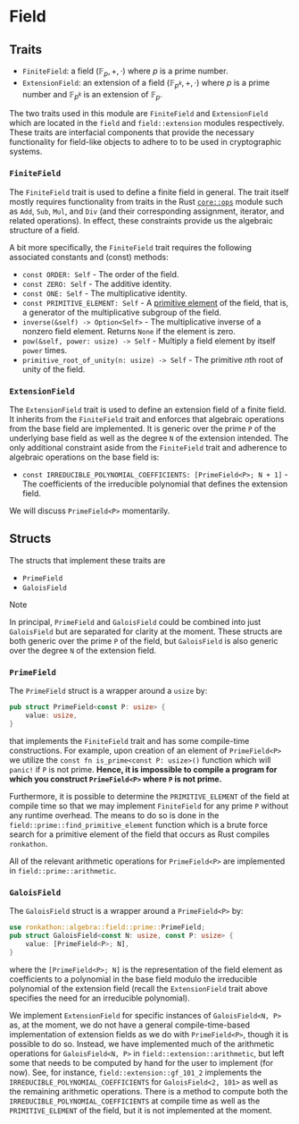 # Field

## Traits

- `FiniteField`: a field $(\mathbb{F}_p, +,\cdot)$ where $p$ is a prime number.
- `ExtensionField`: an extension of a field $(\mathbb{F}_{p^k}, +,\cdot)$ where $p$ is a prime number and $\mathbb{F}_{p^k}$ is an extension of $\mathbb{F}_p$.


The two traits used in this module are `FiniteField` and `ExtensionField` which are located in the `field` and `field::extension` modules respectively.
These traits are interfacial components that provide the necessary functionality for field-like objects to adhere to to be used in cryptographic systems.


### `FiniteField`
The `FiniteField` trait is used to define a finite field in general.
The trait itself mostly requires functionality from traits in the Rust [`core::ops`](https://doc.rust-lang.org/core/ops/) module such as `Add`, `Sub`, `Mul`, and `Div` (and their corresponding assignment, iterator, and related operations).
In effect, these constraints provide us the algebraic structure of a field.

A bit more specifically, the `FiniteField` trait requires the following associated constants and (const) methods:
- `const ORDER: Self` - The order of the field.
- `const ZERO: Self` - The additive identity.
- `const ONE: Self` - The multiplicative identity.
- `const PRIMITIVE_ELEMENT: Self` - A [primitive element](https://en.wikipedia.org/wiki/Primitive_element_(finite_field)) of the field, that is, a generator of the multiplicative subgroup of the field.
- `inverse(&self) -> Option<Self>` - The multiplicative inverse of a nonzero field element.
Returns `None` if the element is zero.
- `pow(&self, power: usize) -> Self` - Multiply a field element by itself `power` times.
- `primitive_root_of_unity(n: usize) -> Self` - The primitive $n$th root of unity of the field.

### `ExtensionField`
The `ExtensionField` trait is used to define an extension field of a finite field.
It inherits from the `FiniteField` trait and enforces that algebraic operations from the base field are implemented.
It is generic over the prime `P` of the underlying base field as well as the degree `N` of the extension intended.
The only additional constraint aside from the `FiniteField` trait and adherence to algebraic operations on the base field is:
- `const IRREDUCIBLE_POLYNOMIAL_COEFFICIENTS: [PrimeField<P>; N + 1]` - The coefficients of the irreducible polynomial that defines the extension field.

We will discuss `PrimeField<P>` momentarily.


## Structs
The structs that implement these traits are
- `PrimeField`
- `GaloisField`

> [!NOTE]
> In principal, `PrimeField` and `GaloisField` could be combined into just `GaloisField` but are separated for clarity at the moment.
> These structs are both generic over the prime `P` of the field, but `GaloisField` is also generic over the degree `N` of the extension field.

### `PrimeField`
The `PrimeField` struct is a wrapper around a `usize` by:
```rust
pub struct PrimeField<const P: usize> {
    value: usize,
}
```
that implements the `FiniteField` trait and has some compile-time constructions.
For example, upon creation of an element of `PrimeField<P>` we utilize the `const fn is_prime<const P: usize>()` function which will `panic!` if `P` is not prime.
**Hence, it is impossible to compile a program for which you construct `PrimeField<P>` where `P` is not prime.**

Furthermore, it is possible to determine the `PRIMITIVE_ELEMENT` of the field at compile time so that we may implement `FiniteField` for any prime `P` without any runtime overhead.
The means to do so is done in the `field::prime::find_primitive_element` function which is a brute force search for a primitive element of the field that occurs as Rust compiles `ronkathon`.

All of the relevant arithmetic operations for `PrimeField<P>` are implemented in `field::prime::arithmetic`.

### `GaloisField`
The `GaloisField` struct is a wrapper around a `PrimeField<P>` by:
```rust
use ronkathon::algebra::field::prime::PrimeField;
pub struct GaloisField<const N: usize, const P: usize> {
    value: [PrimeField<P>; N],
}
```
where the `[PrimeField<P>; N]` is the representation of the field element as coefficients to a polynomial in the base field modulo the irreducible polynomial of the extension field (recall the `ExtensionField` trait above specifies the need for an irreducible polynomial).

We implement `ExtensionField` for specific instances of `GaloisField<N, P>` as, at the moment, we do not have a general compile-time-based implementation of extension fields as we do with `PrimeField<P>`, though it is possible to do so.
Instead, we have implemented much of the arithmetic operations for `GaloisField<N, P>` in `field::extension::arithmetic`, but left some that needs to be computed by hand for the user to implement (for now).
See, for instance, `field::extension::gf_101_2` implements the `IRREDUCIBLE_POLYNOMIAL_COEFFICIENTS` for `GaloisField<2, 101>` as well as the remaining arithmetic operations.
There is a method to compute both the `IRREDUCIBLE_POLYNOMIAL_COEFFICIENTS` at compile time as well as the `PRIMITIVE_ELEMENT` of the field, but it is not implemented at the moment.
